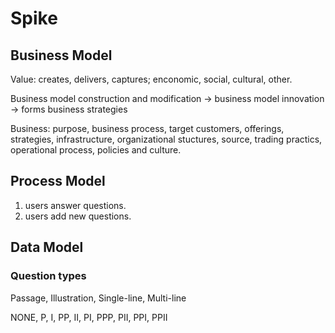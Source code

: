 # Spike

## Business Model

Value: creates, delivers, captures; enconomic, social, cultural, other.

Business model construction and modification -> business model innovation -> forms business strategies

Business: purpose, business process, target customers, offerings, strategies, infrastructure, organizational stuctures, source, trading practics, operational process, policies and culture.

## Process Model

1. users answer questions.
2. users add new questions.

## Data Model

### Question types

Passage, Illustration, Single-line, Multi-line

NONE, P, I, PP, II, PI, PPP, PII, PPI, PPII
